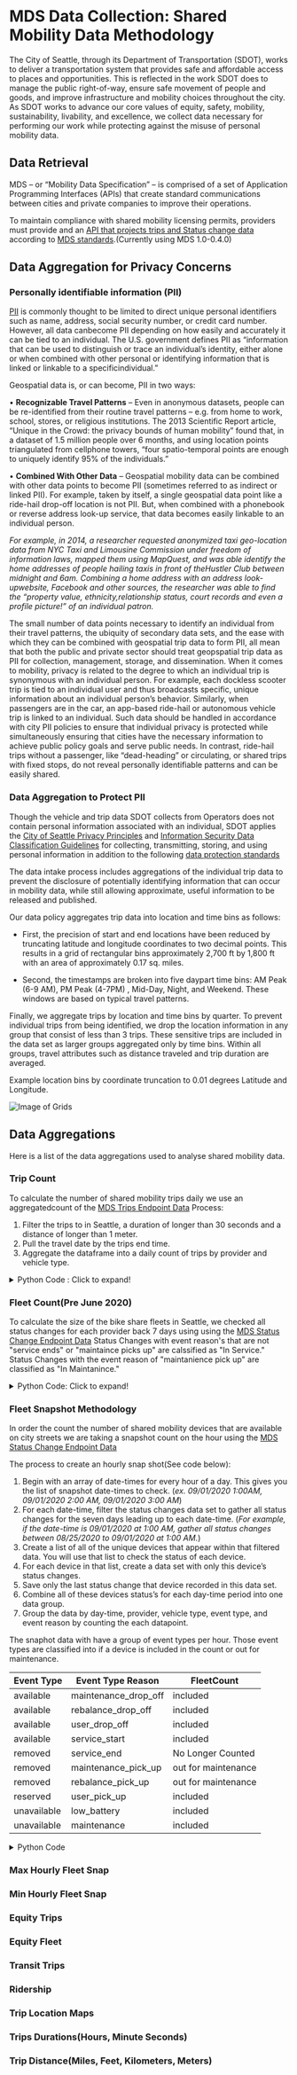 # MDS Data Collection: Shared Mobility Data Methodology

The City of Seattle, through its Department
of Transportation (SDOT), works to deliver a
transportation system that provides safe and
affordable access to places and opportunities. This is
reflected in the work SDOT does to manage the public
right-of-way, ensure safe movement of people and
goods, and improve infrastructure and mobility choices
throughout the city. As SDOT works to advance our
core values of equity, safety, mobility, sustainability,
livability, and excellence, we collect data necessary
for performing our work while protecting against the
misuse of personal mobility data.

## Data Retrieval 
MDS – or “Mobility Data Specification” – is comprised of a set of Application Programming Interfaces (APIs) that create standard communications between cities and private companies to improve their operations. 

To maintain compliance with shared mobility licensing permits, providers must provide and an [API  that projects trips and Status change data](https://github.com/openmobilityfoundation/governance/blob/main/technical/Understanding-MDS-APIs.md) according to [MDS standards](https://github.com/openmobilityfoundation/mobility-data-specification).(Currently using MDS 1.0-0.4.0)



## Data Aggregation for Privacy Concerns
### Personally identifiable information (PII) 
[PII](https://nacto.org/wp-content/uploads/2019/05/NACTO_IMLA_Managing-Mobility-Data.pdf) is commonly thought to be limited to direct unique personal identifiers such as name, address, social security number, or credit card number. However, all data canbecome PII depending on how easily and accurately it can be tied to an individual. The U.S. government defines PII as “information that can be used to distinguish or trace an individual’s identity, either alone or when combined with other personal or identifying information that is linked or linkable to a specificindividual.”

Geospatial data is, or can become, PII in two ways:

• **Recognizable Travel Patterns** – Even in anonymous datasets, people can be re-identified from their routine travel patterns – e.g. from home to work, school, stores, or religious institutions. The 2013
    Scientific Report article, “Unique in the Crowd: the privacy bounds of human mobility” found that, in a dataset of 1.5 million people over 6 months, and using location points triangulated from cellphone towers, “four spatio-temporal points are enough to uniquely identify 95% of the individuals.”
    
• **Combined With Other Data** – Geospatial mobility data can be combined with other data points to become PII (sometimes referred to as indirect or linked PII). For example, taken by itself, a single geospatial data point like a ride-hail drop-off location is not PII. But, when combined with a phonebook or reverse address look-up service, that data becomes easily linkable to an individual person. 

*For example, in 2014, a researcher requested anonymized taxi geo-location data from NYC Taxi and Limousine Commission under freedom of information laws, mapped them using MapQuest, and was able identify the home addresses of people hailing taxis in front of theHustler Club between midnight and 6am. Combining a home address with an address look-upwebsite, Facebook and other sources, the researcher was able to find the “property value, ethnicity,relationship status, court records and even a profile picture!” of an individual patron.*

The small number of data points necessary to identify an individual from their travel patterns, the
ubiquity of secondary data sets, and the ease with which they can be combined with geospatial trip data
to form PII, all mean that both the public and private sector should treat geopspatial trip data as PII for
collection, management, storage, and dissemination.
When it comes to mobility, privacy is related to the degree to which an individual trip is synonymous
with an individual person. For example, each dockless scooter trip is tied to an individual user and thus
broadcasts specific, unique information about an individual person’s behavior. Similarly, when passengers
are in the car, an app-based ride-hail or autonomous vehicle trip is linked to an individual. Such data
should be handled in accordance with city PII policies to ensure that individual privacy is protected while
simultaneously ensuring that cities have the necessary information to achieve public policy goals and
serve public needs. In contrast, ride-hail trips without a passenger, like “dead-heading” or circulating, or
shared trips with fixed stops, do not reveal personally identifiable patterns and can be easily shared. 

### Data Aggregation to Protect PII

Though the vehicle and trip data SDOT collects
from Operators does not contain personal
information associated with an individual, SDOT
applies the [City of Seattle Privacy Principles](https://www.seattle.gov/Documents/Departments/InformationTechnology/City-of-Seattle-Privacy-Principles-FINAL.pdf) and
[Information Security Data Classification Guidelines](http://www.seattle.gov/tech/initiatives/information-security)
for collecting, transmitting, storing, and using
personal information in addition to the following
[data protection standards](http://www.seattle.gov/Documents/Departments/Tech/Privacy/SDOT_Mobility_Data_Guidelines.pdf)



The data intake process includes aggregations of the individual trip data to prevent the disclosure of potentially identifying information that can occur in mobility data, while still allowing approximate, useful information to be released and published. 

Our data policy aggregates trip data into location and time bins as follows:

* First, the precision of start and end locations have been reduced by truncating latitude and longitude coordinates to two decimal points. This results in a grid of rectangular bins approximately 2,700 ft by 1,800 ft with an area of approximately 0.17 sq. miles. 

* Second, the timestamps are broken into five daypart time bins: AM Peak (6-9 AM), PM Peak (4-7PM) , Mid-Day, Night, and Weekend. These windows are based on typical travel patterns.

Finally, we aggregate trips by location and time bins by quarter. To prevent individual trips from being identified, we drop the location information in any group that consist of less than 3 trips. These sensitive trips are included in the data set as larger groups aggregated only by time bins. Within all groups, travel attributes such as distance traveled and trip duration are averaged.

Example location bins by coordinate truncation to 0.01 degrees Latitude and Longitude.

![Image of Grids](https://github.com/anthonyaanderson/MDS-Data/blob/main/SeattleGrid.png)

## Data Aggregations
Here is a list of the data aggregations used to analyse shared mobility data. 

### Trip Count
To calculate the number of shared mobility trips daily we use an aggregatedcount of the  [MDS Trips Endpoint Data](https://github.com/openmobilityfoundation/mobility-data-specification/blob/main/provider/trips.json)
Process:
1) Filter the trips to in Seattle, a duration of longer than 30 seconds and a distance of longer than 1 meter. 
2) Pull the travel date by the trips end time. 
3) Aggregate the dataframe into a daily count of trips by provider and vehicle type.
<details>
  <summary>Python Code : Click to expand!</summary>
  

Python Code:
```python
def get_trip_count(df_trips):
    
    # filter criteria
    df_trips = df_trips[df_trips['TripDuration'] > 30]
    df_trips = df_trips[df_trips['TripDistance'] > 0]
    
    # extract the travel date from the trisp end time.
    df_trips['travel_date'] = df_trips['EndTimeLocal'].apply(lambda x: x.strftime("%Y-%m-%d"))
    df_trips['trip_count'] = 1
    
    # Aggregate dataframe by travel date, provider name, and vehicle type
    df_tripcount = df_trips.groupby(['travel_date','ProviderName','VehicleType'], as_index=False).agg({'trip_count':'sum'})
    
    return df_tripcount
```

</details>

### Fleet Count(Pre June 2020)
To calculate the size of the bike share fleets in Seattle,  we checked all status changes for each provider back 7 days using using the [MDS Status Change Endpoint Data](https://github.com/openmobilityfoundation/mobility-data-specification/blob/main/provider/status_changes.json) 
Status Changes with event reason's that are not "service ends" or "maintaince picks up" are calssified as  "In Service."
Status Changes with the event reason of "maintanience pick up"  are classified as "In Maintanince."
<details>
  <summary>Python Code: Click to expand!</summary>
  

```python
def get_fleet_size(df_status):

    df_status['event_time_utc'] = pd.to_datetime(df_status['EventTimeLocal'])
    df_status.drop_duplicates(keep="last",inplace=True) 
    
    # limit records to locations in Seattle
    df_status['location'] = df_status[['Latitude','Longitude']].apply(lambda x: inSeattle(*x), axis=1)
    df_status = df_status[df_status['location'] == 'In Seattle']
    
    df_providers = df_status.groupby(['ProviderName'], as_index=False).agg({'location':'first'})
    
    #print (df_providers)
    providers = df_providers['ProviderName'].to_list()
    print (providers)
    
    Snapshot_date = []
    Count_in_service = []
    Count_in_maintenance = []
    Provider_name = []
    Vehicle_type = []
    
    
    # Iterate through each provider
    for provider in providers:

        df_status_provider = df_status[df_status['ProviderName'] == provider]
        
        # Minimum and maximum start dates
        min_date = df_status_provider['event_time_utc'].min().replace(hour=5, minute=0, second=0, microsecond=0)
        max_date = df_status_provider['event_time_utc'].max().replace(hour=5, minute=0, second=0, microsecond=0)
        report_start_date = min_date + timedelta(days=7)
        report_duration = (max_date - report_start_date).days + 2
        print (min_date, max_date, report_start_date, report_duration)
        
        print ('min_date:',min_date,'max_date:',max_date, 'report_start_date:',report_start_date)
        
        # Iterate through each day in the dataset and calculate the fleet size for that time
        for i in range(report_duration):
        
            snapshot_end_date = report_start_date + timedelta(days=i)
            snapshot_start_date = snapshot_end_date + timedelta(days=-7)  
            travel_date = snapshot_end_date.strftime("%Y-%m-%d")
            print ("travel_date", travel_date,"snapshot_end_date",snapshot_end_date,"snapshot_start_date",snapshot_start_date)

            df = df_status_provider.copy()

            # fleet size calculation critieria:
            # event is within one week prior to snapshot
            df = df[(df['event_time_utc'] > snapshot_start_date) & (df['event_time_utc'] <= snapshot_end_date)]

            # sort chronologically, then take the first event in the time period
            df = df.sort_values(by=['DeviceId','event_time_utc'], ascending=[False, False])
            df = df.drop_duplicates(subset=['DeviceId'], keep='first')
            
    
            for vehicle_type in df.VehicleType.unique():
                Snapshot_date.append(travel_date)
                Provider_name.append(provider)
                Vehicle_type.append(vehicle_type)
                Count_in_service.append(df["EventTypeReason"][(df["EventTypeReason"] != 'maintenance_pick_up') & (df["EventTypeReason"] != 'service_end') & (df["VehicleType"] == vehicle_type)].count())
                Count_in_maintenance.append(df["EventTypeReason"][(df["EventTypeReason"] == 'maintenance_pick_up') & (df["VehicleType"] == vehicle_type)].count())

    df_fleetsize = pd.DataFrame()
    df_fleetsize['travel_date'] = Snapshot_date
    df_fleetsize['vehicle_type'] = Vehicle_type
    df_fleetsize['provider_name'] = Provider_name
    df_fleetsize['count_in_service'] = Count_in_service
    df_fleetsize['count_in_maintenance'] = Count_in_maintenance
    
    return df_fleetsize
```

</details>

### Fleet Snapshot Methodology
In order the count the number of shared mobility devices that are available on city streets we are taking a snapshot count on the hour using the [MDS Status Change Endpoint Data](https://github.com/openmobilityfoundation/mobility-data-specification/blob/main/provider/status_changes.json)

The process to create an hourly snap shot(See code below): 
1.	Begin with an array of date-times for every hour of a day. This gives you the list of snapshot date-times to check. (*ex. 09/01/2020 1:00AM, 09/01/2020 2:00 AM, 09/01/2020 3:00 AM*)
2.	For each date-time, filter the status changes data set to gather all status changes for the seven days leading up to each date-time. (*For example, if the date-time is 09/01/2020 at 1:00 AM, gather all status changes between 08/25/2020 to 09/01/2020 at 1:00 AM.*)
3.	Create a list of all of the unique devices that appear within that filtered data. You will use that list to check the status of each device.
4.	For each device in that list, create a data set with only this device’s status changes.
5.	Save only the last status change that device recorded in this data set.
6.	Combine all of these devices status’s for each day-time  period into one data group.
7.	Group the data by day-time, provider, vehicle type, event type, and  event reason by counting the each datapoint.  

 
The snaphot data with have a group of event types per hour. Those event types are classified into if a device is included in the count or out for maintenance. 

| Event Type  | Event Type Reason | FleetCount |
| ------------- | ------------- | ------------- |
| available  | maintenance_drop_off  | included  | 
| available  | rebalance_drop_off  | included   | 
| available  | user_drop_off  | included  | 
| available  | service_start  | included   | 
| removed  | service_end  | No Longer Counted   | 
| removed  | maintenance_pick_up  | out for maintenance  | 
| removed  | rebalance_pick_up | out for maintenance  | 
| reserved  | user_pick_up | included   | 
| unavailable  | low_battery | included   | 
| unavailable  | maintenance  | included   | 

<details>
  <summary>Python Code</summary>
  

Python Code:
```python
#SC is the internal Status Changes Database
#rundate is the date you want to run the snapshot

def get_hourlysnapshot(SC, rundate):
  dev =[]
  EventTimeLocal =[]
  EventType =[]
  EventTypeReason =[]
  ProviderName =[]
  VehicleType =[]
  Snaptime = []
  
  #Step 1: rng will get a date time for every hour for this date.
  rng = pd.date_range(rundate, periods=24, freq='1H')
  
  #Step 2: using a for loop to filter the status change data for each day-time
  for d in rng:
    filterSC =  SC[SC['EventTimeLocal'] < d]
    days=7    
    cutoff_date = d - pd.Timedelta(days=days)
    filterSC2 = filterSC[filterSC['EventTimeLocal'] > cutoff_date] 
    #Step 3: create a list of all devices that are listed in this filtered data set
    Devices = filterSC2.DeviceId.unique()
    
    #Step 4:This loop will get filter the status change data to just the data for a specific device. 
    for i in Devices:
      IDevice = filterSC2[filterSC2['DeviceId']== i]
      #Step 5: Use only the last status change for each device
      LastStatus = IDevice.iloc[-1:]
      dev.append(i)
      EventTimeLocal.append(LastStatus.iloc[0]["EventTimeLocal"])
      EventType.append(LastStatus.iloc[0]["EventType"])
      EventTypeReason.append(LastStatus.iloc[0]["EventTypeReason"])
      ProviderName.append(LastStatus.iloc[0]["ProviderName"])
      VehicleType.append(LastStatus.iloc[0]["VehicleType"])
      Snaptime.append(d)
   
  #Step 6: Then add all the last status of each device for each time into a data frame
  df = pd.DataFrame()
  df["Device"] = dev
  df['EventTimeLocal'] = EventTimeLocal
  df['EventType'] = EventType
  df['EventTypeReason'] = EventTypeReason
  df['ProviderName'] = ProviderName
  df['VehicleType'] = VehicleType
  df['Time'] = Snaptime
  df['count']= 1
  
  #Step 7: Aggragate the data by the hour, provider, vehicle type, and status chaneg events.
  Snapshot = df.groupby(['Time','ProviderName','VehicleType', 'EventType', 'EventTypeReason',], as_index=False).agg({'count':'sum'})
  
  #Return the aggregated data.
  return Snapshot
 ```
</details>

### Max Hourly Fleet Snap
### Min Hourly Fleet Snap
### Equity Trips
### Equity Fleet
### Transit Trips

### Ridership
### Trip Location  Maps
### Trips Durations(Hours, Minute Seconds)
### Trip Distance(Miles, Feet, Kilometers, Meters)
